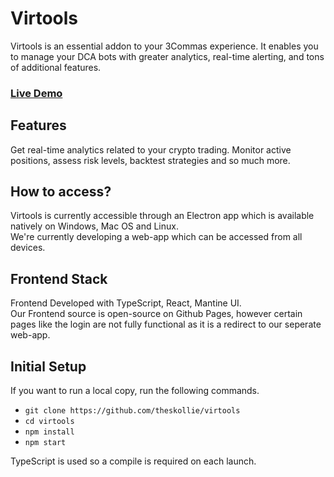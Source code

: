 # Virtools 
Virtools is an essential addon to your 3Commas experience. It enables you to manage your DCA bots with greater analytics, real-time alerting, and tons of additional features.

### **[Live Demo](https://theskollie.github.io/virtools/)**

## Features
Get real-time analytics related to your crypto trading. Monitor active positions, assess risk levels, backtest strategies and so much more.

## How to access?
Virtools is currently accessible through an Electron app which is available natively on Windows, Mac OS and Linux.  
We're currently developing a web-app which can be accessed from all devices.

## Frontend Stack
Frontend Developed with TypeScript, React, Mantine UI.  
Our Frontend source is open-source on Github Pages, however certain pages like the login are not fully functional as it is a redirect to our seperate web-app.

## Initial Setup
If you want to run a local copy, run the following commands.
- `git clone https://github.com/theskollie/virtools`
- `cd virtools`
- `npm install`
- `npm start`

TypeScript is used so a compile is required on each launch.